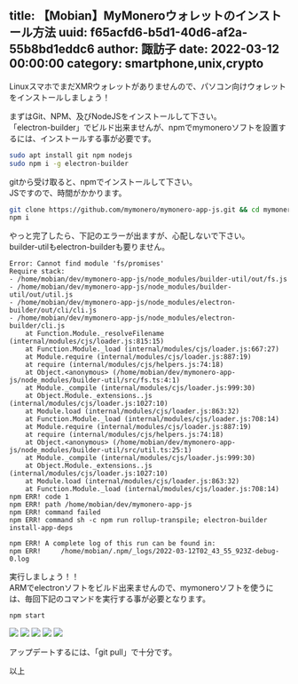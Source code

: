 title: 【Mobian】MyMoneroウォレットのインストール方法
uuid: f65acfd6-b5d1-40d6-af2a-55b8bd1eddc6
author: 諏訪子
date: 2022-03-12 00:00:00
category: smartphone,unix,crypto
----
LinuxスマホでまだXMRウォレットがありませんので、パソコン向けウォレットをインストールしましょう！

まずはGit、NPM、及びNodeJSをインストールして下さい。\
「electron-builder」でビルド出来ませんが、npmでmymoneroソフトを設置するには、インストールする事が必要です。

```sh
sudo apt install git npm nodejs
sudo npm i -g electron-builder
```

gitから受け取ると、npmでインストールして下さい。\
JSですので、時間がかかります。

```sh
git clone https://github.com/mymonero/mymonero-app-js.git && cd mymonero-app-js
npm i
```

やっと完了したら、下記のエラーが出ますが、心配しないで下さい。\
builder-utilもelectron-builderも要りません。

```
Error: Cannot find module 'fs/promises'
Require stack:
- /home/mobian/dev/mymonero-app-js/node_modules/builder-util/out/fs.js
- /home/mobian/dev/mymonero-app-js/node_modules/builder-util/out/util.js
- /home/mobian/dev/mymonero-app-js/node_modules/electron-builder/out/cli/cli.js
- /home/mobian/dev/mymonero-app-js/node_modules/electron-builder/cli.js
    at Function.Module._resolveFilename (internal/modules/cjs/loader.js:815:15)
    at Function.Module._load (internal/modules/cjs/loader.js:667:27)
    at Module.require (internal/modules/cjs/loader.js:887:19)
    at require (internal/modules/cjs/helpers.js:74:18)
    at Object.<anonymous> (/home/mobian/dev/mymonero-app-js/node_modules/builder-util/src/fs.ts:4:1)
    at Module._compile (internal/modules/cjs/loader.js:999:30)
    at Object.Module._extensions..js (internal/modules/cjs/loader.js:1027:10)
    at Module.load (internal/modules/cjs/loader.js:863:32)
    at Function.Module._load (internal/modules/cjs/loader.js:708:14)
    at Module.require (internal/modules/cjs/loader.js:887:19)
    at require (internal/modules/cjs/helpers.js:74:18)
    at Object.<anonymous> (/home/mobian/dev/mymonero-app-js/node_modules/builder-util/src/util.ts:25:1)
    at Module._compile (internal/modules/cjs/loader.js:999:30)
    at Object.Module._extensions..js (internal/modules/cjs/loader.js:1027:10)
    at Module.load (internal/modules/cjs/loader.js:863:32)
    at Function.Module._load (internal/modules/cjs/loader.js:708:14)
npm ERR! code 1
npm ERR! path /home/mobian/dev/mymonero-app-js
npm ERR! command failed
npm ERR! command sh -c npm run rollup-transpile; electron-builder install-app-deps

npm ERR! A complete log of this run can be found in:
npm ERR!     /home/mobian/.npm/_logs/2022-03-12T02_43_55_923Z-debug-0.log
```

実行しましょう！！\
ARMでelectronソフトをビルド出来ませんので、mymoneroソフトを使うには、毎回下記のコマンドを実行する事が必要となります。

```sh
npm start
```

![](https://ass.technicalsuwako.moe/mymonero1.png)
![](https://ass.technicalsuwako.moe/mymonero2.png)
![](https://ass.technicalsuwako.moe/mymonero3.png)
![](https://ass.technicalsuwako.moe/mymonero4.png)
![](https://ass.technicalsuwako.moe/mymonero5.png)

アップデートするには、「git pull」で十分です。

以上
